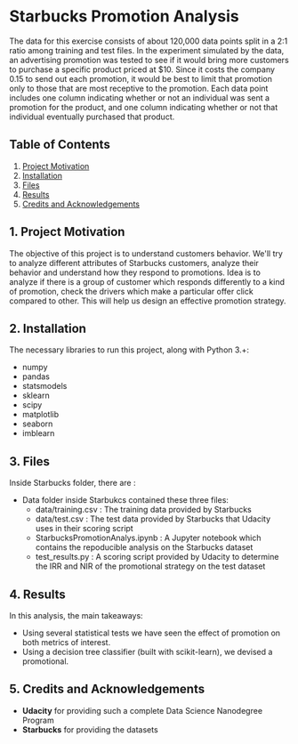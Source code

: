 # Starbucks Promotion Analysis
The data for this exercise consists of about 120,000 data points split in a 2:1 ratio among training and test files. In the experiment simulated by the data, an advertising promotion was tested to see if it would bring more customers to purchase a specific product priced at $10. Since it costs the company 0.15 to send out each promotion, it would be best to limit that promotion only to those that are most receptive to the promotion. Each data point includes one column indicating whether or not an individual was sent a promotion for the product, and one column indicating whether or not that individual eventually purchased that product.

## Table of Contents
1. [Project Motivation](#1) <br>
2. [Installation](#2)<br>
3. [Files](#3)<br>
4. [Results](#4)<br>
5. [Credits and Acknowledgements](#ca)<br>

<a name="1"></a>
## 1. Project Motivation

The objective of this project is to understand customers behavior. We'll try to analyze different attributes of Starbucks customers,
analyze their behavior and understand how they respond to promotions. Idea is to analyze if there is a group of customer which responds differently to a kind of promotion, check the drivers which make a particular offer click compared to other. This will help us design an effective promotion strategy.

<a name="2"></a>
## 2. Installation

The necessary libraries to run this project, along with Python 3.+:
* numpy
* pandas
* statsmodels
* sklearn
* scipy
* matplotlib
* seaborn
* imblearn


<a name="3"></a>
## 3. Files
Inside Starbucks folder, there are :

- Data folder inside Starbukcs contained these three files:
  - data/training.csv : The training data provided by Starbucks
  - data/test.csv : The test data provided by Starbucks that Udacity uses in their scoring script
  - StarbucksPromotionAnalys.ipynb : A Jupyter notebook which contains the repoducible analysis on the Starbucks dataset
  - test_results.py : A scoring script provided by Udacity to determine the IRR and NIR of the promotional strategy on the test dataset



<a name="4"></a>
## 4. Results
In this analysis, the main takeaways:
- Using several statistical tests we have seen the effect of promotion on both metrics of interest.
- Using a decision tree classifier (built with scikit-learn), we devised a promotional. 


<a name="5"></a>
## 5. Credits and Acknowledgements
- **Udacity** for providing such a complete Data Science Nanodegree Program
- **Starbucks** for providing the datasets







